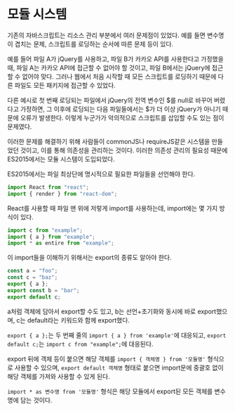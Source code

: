 # 모듈 시스템

기존의 자바스크립트는 리소스 관리 부분에서 여러 문제점이 있었다. 예를 들면 변수명이 겹치는 문제, 스크립트를 로딩하는 순서에 따른 문제 등이 있다.

예를 들어 파일 A가 jQuery를 사용하고, 파일 B가 카카오 API를 사용한다고 가정했을 때, 파일 A는 카카오 API에 접근할 수 없어야 할 것이고, 파일 B에서는 jQuery에 접근할 수 없어야 맞다. 그러나 웹에서 처음 시작할 때 모든 스크립트를 로딩하기 때문에 다른 파일도 모든 패키지에 접근할 수 있었다.

다른 예시로 첫 번째 로딩되는 파일에서 jQuery의 전역 변수인 $를 null로 바꾸어 버렸다고 가정하면, 그 이후에 로딩되는 다음 파일들에서는 $가 더 이상 jQuery가 아니기 때문에 오류가 발생한다. 이렇게 누군가가 악의적으로 스크립트를 삽입할 수도 있는 점이 문제였다.

이러한 문제를 해결하기 위해 사람들이 commonJS나 requireJS같은 시스템을 만들었던 것이고, 이를 통해 의존성을 관리하는 것이다. 이러한 의존성 관리의 필요성 때문에 ES2015에서는 모듈 시스템이 도입되었다.

ES2015에서는 파일 최상단에 명시적으로 필요한 파일들을 선언해야 한다.

```javascript
import React from "react";
import { render } from "react-dom";
```

React를 사용할 때 파일 맨 위에 저렇게 import를 사용하는데, import에는 몇 가지 방식이 있다.

```javascript
import c from "example";
import { a } from "example";
import * as entire from "example";
```

이 import들을 이해하기 위해서는 export의 종류도 알아야 한다.

```javascript
const a = "foo";
const c = "baz";
export { a };
export const b = "bar";
export default c;
```

a처럼 객체에 담아서 export할 수도 있고, b는 선언+초기화와 동시에 바로 export했으며, c는 default라는 키워드와 함께 export했다.

`export { a };`는 두 번째 줄의 `import { a } from 'example'`에 대응되고, `export default c;`는 `import c from "example";`에 대응된다.

export 뒤에 객체 등이 붙으면 해당 객체를 `import { 객체명 } from '모듈명'` 형식으로 사용할 수 있으며, `export default 객체명` 형태로 붙으면 import문에 중괄호 없이 해당 객체를 가져와 사용할 수 있게 된다.

`import * as 변수명 from '모듈명'` 형식은 해당 모듈에서 export된 모든 객체를 변수명에 담는 것이다.
